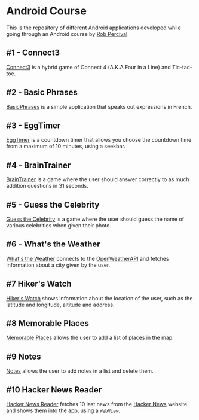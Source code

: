 # Android Course

This is the repository of different Android applications developed while going through an Android course by [Rob Percival](http://www.robpercival.co.uk/about/). 

##  #1 - Connect3
[Connect3](https://github.com/aziflaj/AndroidCourse/tree/master/Connect3) is a hybrid game of Connect 4 (A.K.A Four in a Line) and Tic-tac-toe.

## #2 - Basic Phrases
[BasicPhrases](https://github.com/aziflaj/AndroidCourse/tree/master/BasicPhrases) is a simple application that speaks out expressions in French.

## #3 - EggTimer
[EggTimer](https://github.com/aziflaj/AndroidCourse/tree/master/EggTimer) is a countdown timer that allows you choose the countdown time from a maximum of 10 minutes, using a seekbar.

## #4 - BrainTrainer
[BrainTrainer](https://github.com/aziflaj/AndroidCourse/tree/master/BrainTrainer) is a game where the user should answer correctly to as much addition questions in 31 seconds.

## #5 - Guess the Celebrity
[Guess the Celebrity](https://github.com/aziflaj/AndroidCourse/tree/master/GuesstheCelebrity) is a game where the user should guess the name of various celebrities when given their photo.

## #6 - What's the Weather
[What's the Weather](https://github.com/aziflaj/AndroidCourse/tree/master/WhatsTheWeather) connects to the [OpenWeatherAPI](http://openweathermap.org/current) and fetches information about a city given by the user.

## #7 Hiker's Watch
[Hiker's Watch](https://github.com/aziflaj/AndroidCourse/tree/master/Hiker'sWatch) shows information about the location of the user, such as the latitude and longitude, altitude and address.

## #8 Memorable Places
[Memorable Places](https://github.com/aziflaj/AndroidCourse/tree/master/MemorablePlaces) allows the user to add a list of places in the map.

## #9 Notes
[Notes](https://github.com/aziflaj/AndroidCourse/tree/master/Notes) allows the user to add notes in a list and delete them.

## #10 Hacker News Reader
[Hacker News Reader](https://github.com/aziflaj/AndroidCourse/tree/master/HackerNewsReader) fetches 10 last news from the [Hacker News](https://news.ycombinator.com/) website and shows them into the app, using a `WebView`.
